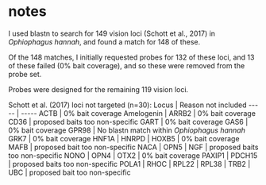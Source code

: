 # notes
I used blastn to search for 149 vision loci (Schott et al., 2017) in *Ophiophagus hannah*, and found a match for 148 of these.

Of the 148 matches, I initially requested probes for 132 of these loci, and 13 of these failed (0% bait coverage), and so these were removed from the probe set.

Probes were designed for the remaining 119 vision loci.

Schott et al. (2017) loci not targeted (n=30):
Locus | Reason not included
----- | -----
ACTB | 0% bait coverage
Amelogenin | 
ARRB2 | 0% bait coverage
CD36 | proposed baits too non-specific
GART | 0% bait coverage
GAS6 | 0% bait coverage
GPR98 | No blastn match within *Ophiophagus hannah*
GRK7 | 0% bait coverage
HNF1A | 
HNRPD | 
HOXB5 | 0% bait coverage
MAFB | proposed bait too non-specific
NACA | 
OPN5 | 
NGF | proposed baits too non-specific
NONO | 
OPN4 | 
OTX2 | 0% bait coverage
PAXIP1 | 
PDCH15 | proposed baits too non-specific
POLA1 | 
RHOC | 
RPL22 | 
RPL38 | 
TRB2 | 
UBC | proposed bait too non-specific

